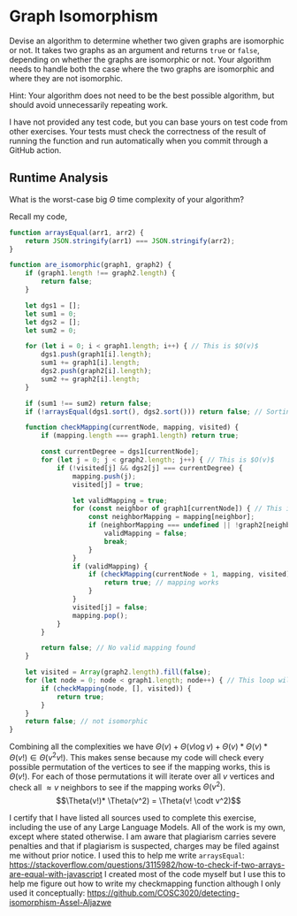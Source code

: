 # Graph Isomorphism

Devise an algorithm to determine whether two given graphs are isomorphic or not.
It takes two graphs as an argument and returns `true` or `false`, depending on
whether the graphs are isomorphic or not. Your algorithm needs to handle both
the case where the two graphs are isomorphic and where they are not isomorphic.

Hint: Your algorithm does not need to be the best possible algorithm, but should
avoid unnecessarily repeating work.

I have not provided any test code, but you can base yours on test code from
other exercises. Your tests must check the correctness of the result of running
the function and run automatically when you commit through a GitHub action.

## Runtime Analysis

What is the worst-case big $\Theta$ time complexity of your algorithm?

Recall my code,
```js
function arraysEqual(arr1, arr2) {
    return JSON.stringify(arr1) === JSON.stringify(arr2); 
}

function are_isomorphic(graph1, graph2) {
    if (graph1.length !== graph2.length) {
        return false;
    }

    let dgs1 = [];
    let sum1 = 0;
    let dgs2 = [];
    let sum2 = 0;

    for (let i = 0; i < graph1.length; i++) { // This is $O(v)$
        dgs1.push(graph1[i].length);
        sum1 += graph1[i].length;
        dgs2.push(graph2[i].length);
        sum2 += graph2[i].length;
    }

    if (sum1 !== sum2) return false;
    if (!arraysEqual(dgs1.sort(), dgs2.sort())) return false; // Sorting has a complexity of $\Theta(v \log v)$

    function checkMapping(currentNode, mapping, visited) {
        if (mapping.length === graph1.length) return true;

        const currentDegree = dgs1[currentNode];
        for (let j = 0; j < graph2.length; j++) { // This is $O(v)$
            if (!visited[j] && dgs2[j] === currentDegree) {
                mapping.push(j);
                visited[j] = true;

                let validMapping = true;
                for (const neighbor of graph1[currentNode]) { // This is $O(v)$
                    const neighborMapping = mapping[neighbor];
                    if (neighborMapping === undefined || !graph2[neighborMapping].includes(j)) {
                        validMapping = false;
                        break;
                    }
                }
                if (validMapping) {
                    if (checkMapping(currentNode + 1, mapping, visited)) { // This is the recurence part which will check every possible permutation of the graph $\Theta(v!)$
                        return true; // mapping works
                    }
                }
                visited[j] = false;
                mapping.pop();
            }
        }

        return false; // No valid mapping found
    }

    let visited = Array(graph2.length).fill(false);
    for (let node = 0; node < graph1.length; node++) { // This loop will run $O(v)$ times 
        if (checkMapping(node, [], visited)) {
            return true;
        }
    }
    return false; // not isomorphic
}
```

Combining all the complexities we have $\Theta(v) + \Theta(v \log v) + \Theta(v)* \Theta(v)* \Theta(v!) \in \Theta(v^2 v!)$.
This makes sense because my code will check every possible permutation of the vertices to see if the mapping works, this is $\Theta(v!)$. For each of those permutations it will iterate over all $v$ vertices and check all $\approx v$ neighbors to see if the mapping works $\Theta(v^2)$. $$\Theta(v!)* \Theta(v^2) = \Theta(v! \codt v^2)$$
 
I certify that I have listed all sources used to complete this exercise, including the use of any Large Language Models. All of the work is my own, except where stated otherwise. I am aware that plagiarism carries severe penalties and that if plagiarism is suspected, charges may be filed against me without prior notice.
I used this to help me write ```arraysEqual```: https://stackoverflow.com/questions/3115982/how-to-check-if-two-arrays-are-equal-with-javascript
I created most of the code myself but I use this to help me figure out how to write my checkmapping function although I only used it conceptually:
https://github.com/COSC3020/detecting-isomorphism-Assel-Aljazwe
